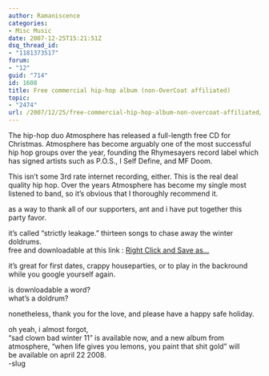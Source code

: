 ```yaml
---
author: Ramaniscence
categories:
- Misc Music
date: 2007-12-25T15:21:51Z
dsq_thread_id:
- "1181373517"
forum:
- "12"
guid: "714"
id: 1608
title: Free commercial hip-hop album (non-OverCoat affiliated)
topic:
- "2474"
url: /2007/12/25/free-commercial-hip-hop-album-non-overcoat-affiliated/
---
```


The hip-hop duo Atmosphere has released a full-length free CD for Christmas. Atmosphere has become arguably one of the most successful hip hop groups over the year, founding the Rhymesayers record label which has signed artists such as P.O.S., I Self Define, and MF Doom.
  
This isn&#8217;t some 3rd rate internet recording, either. This is the real deal quality hip hop. Over the years Atmosphere has become my single most listened to band, so it&#8217;s obvious that I thoroughly recommend it.

<div class="quoted-text">
  <p class="style1">
    as a way to thank all of our supporters, ant and i have put together this party favor.
  </p>
  
  <p>
    it&#8217;s called &#8220;strictly leakage.&#8221; thirteen songs to chase away the winter doldrums.<br /> free and downloadable at this link : <a href="http://rhymesayers.com/radio/get.php?web=http://www.rhymesayers.com/radio/audio/StrictlyLeakage.zip">Right Click and Save as&#8230;</a>
  </p>
  
  <p>
    it&#8217;s great for first dates, crappy houseparties, or to play in the backround while you google yourself again.
  </p>
  
  <p class="style1">
    is downloadable a word?<br /> what&#8217;s a doldrum?
  </p>
  
  <p class="style1">
    nonetheless, thank you for the love, and please have a happy safe holiday.
  </p>
  
  <p class="style1">
    oh yeah, i almost forgot, <br /> &#8220;sad clown bad winter 11&#8221; is available now, and a new album from<br /> atmosphere, &#8220;when life gives you lemons, you paint that shit gold&#8221; will<br /> be available on april 22 2008.<br /> -slug
  </p>
</div>